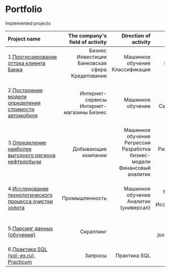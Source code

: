 # Portfolio

Implemented projects

| Project name | The company's field of activity | Direction of activity | Skills and tools | Project objectives            | 
| :---------------- | ----------------: | ----------------: | ----------------: | :---------------------------------: |  
|1.[Прогнозирование оттока клиента Банка]() | Бизнес  Инвестиции Банковская сфера Кредитование | Машинное обучение Классификация | Python Pandas Matplotlib Scikit-learn | На основе данных из банка определить клиента, который может уйти |
|2.[Построение модели определения стоимости автомобиля](https://github.com/SamuelFoxTower/Portfolio/tree/main/2-Determining-cars) | Интернет-сервисы Интернет-магазины Бизнес | Машинное обучение | Python Pandas Catboost LightGBM | Разработка системы рекомендации стоимости автомобиля на основе его описания | 
|3.[Определение наиболее выгодного региона нефтедобычи]() | Добывающие компании | Машинное обучение Регрессия Разработка бизнес-модели Финансовый аналитик | Pandas Scikit-learn Bootstrap | На основе данных геологии разведки выбрать район добычи нефти |
|4.[Исследование технологического процесса очистки золота]() | Промышленность | Машинное обучение Аналитик (универсал) | Python Pandas Matplotlib Numpy Scikit-learn Исследовательский анализ | Спрогнозировать концентрацию золота при проведении процесса очистки золота | 
|5.[Парсинг данных (обучение)]() | Скраппинг |  | Python requests json BeautifulSoup4 | Скраппинг товаров с сайта интренет-магазина | 
|6.[Практика SQL (sql-ex.ru), Practicum]() | Запросы | Практика SQL | SQL SQLite3 PostgreSQL | Решение задач тренажера SQL |
